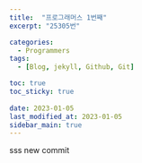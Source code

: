 ```yaml
---
title:  "프로그래머스 1번째"
excerpt: "25305번"

categories:
  - Programmers
tags:
  - [Blog, jekyll, Github, Git]

toc: true
toc_sticky: true
 
date: 2023-01-05
last_modified_at: 2023-01-05
sidebar_main: true
---
```


sss
new commit